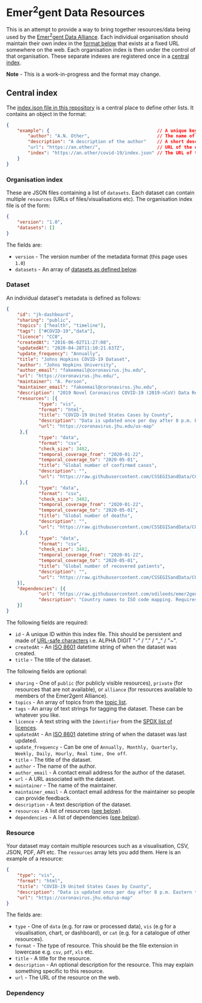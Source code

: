 # Emer<sup>2</sup>gent Data Resources
This is an attempt to provide a way to bring together resources/data being used by the [Emer<sup>2</sup>gent Data Alliance](http://www.emergentalliance.org). Each individual organisation should maintain their own index in the [format below](#organisation-index) that exists at a fixed URL somewhere on the web. Each organisation index is then under the control of that organisation. These separate indexes are registered once in a [central index](#central-index).

**Note** - This is a work-in-progress and the format may change.

## Central index
The [index.json file in this repository](index.json) is a central place to define other lists. It contains an object in the format:
```json
{
    "example": {                                        // A unique key for the organisation
        "author": "A.N. Other",	                        // The name of the organisation
        "description": "A description of the author"	// A short description
        "url": "https://an.other/",                     // URL of the organisation
        "index": "https://an.other/covid-19/index.json" // The URL of their organisation index file
    }
}
```

### Organisation index

These are JSON files containing a list of `datasets`. Each dataset can contain multiple `resources` (URLs of files/visualisations etc). The organisation index file is of the form:

```json
{
	"version": "1.0",
	"datasets": []
}
```

The fields are:

* `version` - The version number of the metadata format (this page uses `1.0`)
* `datasets` - An array of [datasets as defined below](#dataset).

### Dataset

An individual dataset's metadata is defined as follows:

```json
{
    "id": "jh-dashboard",
    "sharing": "public",
    "topics": ["health", "timeline"],
    "tags": ["#COVID-19","data"],
    "licence": "CC0",
    "createdAt": "2016-06-02T11:27:08",
    "updatedAt": "2020-04-28T11:10:21.637Z",
    "update_frequency": "Annually",
    "title": "Johns Hopkins COVID-19 Dataset",
    "author": "Johns Hopkins University",
    "author_email": "fakeemail@coronavirus.jhu.edu",
    "url": "https://coronavirus.jhu.edu/",
    "maintainer": "A. Person",
    "maintainer_email": "fakeemail@coronavirus.jhu.edu",
    "description": "2019 Novel Coronavirus COVID-19 (2019-nCoV) Data Repository by Johns Hopkins CSSE",
    "resources": [{
            "type": "vis",
            "format": "html",
            "title": "COVID-19 United States Cases by County",
            "description": "Data is updated once per day after 8 p.m. Eastern to allow the system to pull county-level data. For the most up-to-date confirmed cases and deaths, please see the COVID-19 Global Map. New York City borough deaths data does not include Probable COVID-19 deaths, as this data is not reported.",
            "url": "https://coronavirus.jhu.edu/us-map"
     },{
            "type": "data",
            "format": "csv",
            "check_size": 3482,
            "temporal_coverage_from": "2020-01-22",
            "temporal_coverage_to": "2020-05-01",
            "title": "Global number of confirmed cases",
            "description": "",
            "url": "https://raw.githubusercontent.com/CSSEGISandData/COVID-19/master/csse_covid_19_data/csse_covid_19_time_series/time_series_covid19_confirmed_global.csv"
     },{
            "type": "data",
            "format": "csv",
            "check_size": 3482,
            "temporal_coverage_from": "2020-01-22",
            "temporal_coverage_to": "2020-05-01",
            "title": "Global number of deaths",
            "description": "",
            "url": "https://raw.githubusercontent.com/CSSEGISandData/COVID-19/master/csse_covid_19_data/csse_covid_19_time_series/time_series_covid19_deaths_global.csv"
     },{
            "type": "data",
            "format": "csv",
            "check_size": 3482,
            "temporal_coverage_from": "2020-01-22",
            "temporal_coverage_to": "2020-05-01",
            "title": "Global number of recovered patients",
            "description": "",
            "url": "https://raw.githubusercontent.com/CSSEGISandData/COVID-19/master/csse_covid_19_data/csse_covid_19_time_series/time_series_covid19_recovered_global.csv"
    }],
    "dependencies": [{
            "url": "https://raw.githubusercontent.com/odileeds/emer2gent-data/master/metadata/country-code-mapping.json",
            "description": "Country names to ISO code mapping. Requires as data uses non-standard country names."
    }]
}
```

The following fields are required:

* `id` - A unique ID within this index file. This should be persistent and made of [URL-safe characters](http://www.ietf.org/rfc/rfc3986.txt) i.e. ALPHA  DIGIT  "-" / "." / "_" / "~".
* `createdAt` - An [ISO 8601](https://en.wikipedia.org/wiki/ISO_8601) datetime string of when the dataset was created.
* `title` - The title of the dataset.

The following fields are optional:

* `sharing` - One of `public` (for publicly visible resources), `private` (for resources that are not available), or `alliance` (for resources available to members of the Emer2gent Alliance).
* `topics` - An array of topics from the [topic list](topics.json).
* `tags` - An array of text strings for tagging the dataset. These can be whatever you like.
* `licence` - A text string with the `Identifier` from the [SPDX list of licences](https://spdx.org/licenses/).
* `updatedAt` - An [ISO 8601](https://en.wikipedia.org/wiki/ISO_8601) datetime string of when the dataset was last updated. 
* `update_frequency` - Can be one of `Annually, Monthly, Quarterly, Weekly, Daily, Hourly, Real time, One off`.
* `title` - The title of the dataset.
* `author` - The name of the author.
* `author_email` - A contact email address for the author of the dataset.
* `url` - A URL associated with the dataset.
* `maintainer` - The name of the maintainer.
* `maintainer_email` - A contact email address for the maintainer so people can provide feedback.
* `description` - A text description of the dataset.
* `resources` - A list of resources ([see below](#resource)).
* `dependencies` - A list of dependencies ([see below](#dependency)).


### Resource

Your dataset may contain multiple resources such as a visualisation, CSV, JSON, PDF, API etc. The `resources` array lets you add them. Here is an example of a resource:

```json
{
	"type": "vis",
	"format": "html",
	"title": "COVID-19 United States Cases by County",
	"description": "Data is updated once per day after 8 p.m. Eastern to allow the system to pull county-level data. For the most up-to-date confirmed cases and deaths, please see the COVID-19 Global Map. New York City borough deaths data does not include Probable COVID-19 deaths, as this data is not reported.",
	"url": "https://coronavirus.jhu.edu/us-map"
}
```

The fields are:

* `type` - One of `data` (e.g. for raw or processed data), `vis` (e.g for a visualisation, chart, or dashboard), or `cat` (e.g. for a catalogue of other resources).
* `format` - The type of resource. This should be the file extension in lowercase e.g. `csv`, `pdf`, `xls` etc.
* `title` - A title for the resource.
* `description` - An optional description for the resource. This may explain something specific to this resource.
* `url` - The URL of the resource on the web. 


### Dependency
